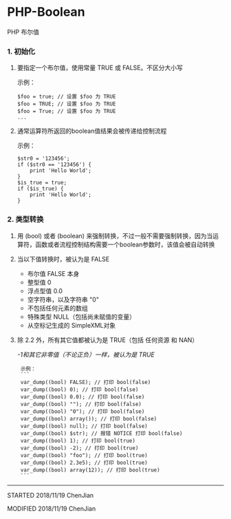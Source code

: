 # PHP-Boolean

PHP 布尔值

### 1. 初始化
    
1. 要指定一个布尔值，使用常量 TRUE 或 FALSE。不区分大小写

    示例：
    ```
    $foo = true; // 设置 $foo 为 TRUE
    $foo = TRUE; // 设置 $foo 为 TRUE
    $foo = True; // 设置 $foo 为 TRUE
    ...
    ```

2. 通常运算符所返回的boolean值结果会被传递给控制流程

    示例：
    ```
    $str0 = '123456';
    if ($str0 == '123456') {
        print 'Hello World';
    }
    $is_true = true;
    if ($is_true) {
        print 'Hello World';
    }
    ```

### 2. 类型转换

1. 用 (bool) 或者 (boolean) 来强制转换，不过一般不需要强制转换，因为当运算符，函数或者流程控制结构需要一个boolean参数时，该值会被自动转换

2. 当以下值转换时，被认为是 FALSE
    - 布尔值 FALSE 本身
    - 整型值 0
    - 浮点型值 0.0
    - 空字符串，以及字符串 "0"
    - 不包括任何元素的数组
    - 特殊类型 NULL（包括尚未赋值的变量）
    - 从空标记生成的 SimpleXML对象
    
3. 除 2.2 外，所有其它值都被认为是 TRUE（包括 任何资源 和 NAN）

    *-1和其它非零值（不论正负）一样，被认为是 TRUE*

        示例：
        ```
        var_dump((bool) FALSE); // 打印 bool(false)
        var_dump((bool) 0); // 打印 bool(false)
        var_dump((bool) 0.0); // 打印 bool(false)
        var_dump((bool) ""); // 打印 bool(false)
        var_dump((bool) "0"); // 打印 bool(false)
        var_dump((bool) array()); // 打印 bool(false)
        var_dump((bool) null); // 打印 bool(false)
        var_dump((bool) $str); // 报错 NOTICE 打印 bool(false)
        var_dump((bool) 1); // 打印 bool(true)
        var_dump((bool) -2); // 打印 bool(true)
        var_dump((bool) "foo"); // 打印 bool(true)
        var_dump((bool) 2.3e5); // 打印 bool(true)
        var_dump((bool) array(12)); // 打印 bool(true)
        ```
        
---
STARTED 2018/11/19 ChenJian

MODIFIED 2018/11/19 ChenJian